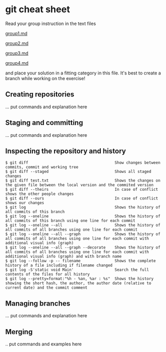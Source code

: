 # git cheat sheet

Read your group instruction in the text files 

[group1.md](group1.md)

[group2.md](group2.md)

[group3.md](group3.md)

[group4.md](group4.md)

and place your solution in a fitting category in this file. It's best to create a branch while working on the exercise!

## Creating repositories

... put commands and explanation here

## Staging and committing

... put commands and explanation here

## Inspecting the repository and history

	$ git diff										Show changes between commits, commit and working tree
    $ git diff --staged								Shows all staged changes
    $ git diff test.txt								Shows the changes on the given file between the local version and the commited version
    $ git diff --theirs								In case of conflict shows the other people changes
    $ git diff --ours								In case of conflict shows our changes
    $ git log										Shows the history of all commits of this branch
    $ git log --oneline								Shows the history of all commits of this branch using one line for each commit
    $ git log --oneline --all						Shows the history of all commits of all branches using one line for each commit
    $ git log --oneline --all --graph				Shows the history of all commits of all branches using one line for each commit with additional visual info (graph)
    $ git log --oneline --all --graph --decorate    Shows the history of all commits of all branches using one line for each commit with additional visual info (graph) and with branch name
    $ git log --follow -p -- filename				Shows the complete history of a file including if filename changed	
    $ git log -S'static void Main'					Search the full contents of the files for all history 
    $ git log --pretty=format:"%h - %an, %ar : %s"  Shows the history showing the short hash, the author, the author date (relative to current date) and the commit comment

## Managing branches

... put commands and explanation here

## Merging

.. put commands and examples here